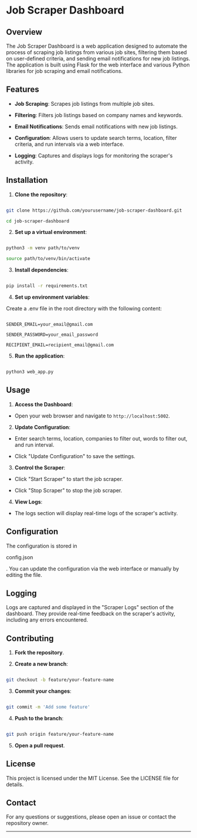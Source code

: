 # Job Scraper Dashboard

## Overview

The Job Scraper Dashboard is a web application designed to automate the process of scraping job listings from various job sites, filtering them based on user-defined criteria, and sending email notifications for new job listings. The application is built using Flask for the web interface and various Python libraries for job scraping and email notifications.

## Features

-   **Job Scraping**: Scrapes job listings from multiple job sites.

-   **Filtering**: Filters job listings based on company names and keywords.

-   **Email Notifications**: Sends email notifications with new job listings.

-   **Configuration**: Allows users to update search terms, location, filter criteria, and run intervals via a web interface.

-   **Logging**: Captures and displays logs for monitoring the scraper's activity.

## Installation

1.  **Clone the repository**:

```sh

git clone https://github.com/yourusername/job-scraper-dashboard.git

cd job-scraper-dashboard

```

2.  **Set up a virtual environment**:

```sh

python3 -m venv path/to/venv

source path/to/venv/bin/activate

```

3.  **Install dependencies**:

```sh

pip install -r requirements.txt

```

4.  **Set up environment variables**:

Create a .env file in the root directory with the following content:

```properties

SENDER_EMAIL=your_email@gmail.com

SENDER_PASSWORD=your_email_password

RECIPIENT_EMAIL=recipient_email@gmail.com

```

5.  **Run the application**:

```sh

python3 web_app.py

```

## Usage

1.  **Access the Dashboard**:

-   Open your web browser and navigate to `http://localhost:5002`.

2.  **Update Configuration**:

-   Enter search terms, location, companies to filter out, words to filter out, and run interval.

-   Click "Update Configuration" to save the settings.

3.  **Control the Scraper**:

-   Click "Start Scraper" to start the job scraper.

-   Click "Stop Scraper" to stop the job scraper.

4.  **View Logs**:

-   The logs section will display real-time logs of the scraper's activity.

## Configuration

The configuration is stored in

config.json

. You can update the configuration via the web interface or manually by editing the file.

## Logging

Logs are captured and displayed in the "Scraper Logs" section of the dashboard. They provide real-time feedback on the scraper's activity, including any errors encountered.

## Contributing

1.  **Fork the repository**.

2.  **Create a new branch**:

```sh

git checkout -b feature/your-feature-name

```

3.  **Commit your changes**:

```sh

git commit -m 'Add some feature'

```

4.  **Push to the branch**:

```sh

git push origin feature/your-feature-name

```

5.  **Open a pull request**.

## License

This project is licensed under the MIT License. See the LICENSE file for details.

## Contact

For any questions or suggestions, please open an issue or contact the repository owner.

---

